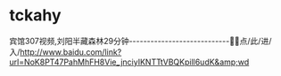 # tckahy
宾馆307视频,刘阳半藏森林29分钟----------------------------🎿🎿点/此/进/入/http://www.baidu.com/link?url=NoK8PT47PahMhFH8Vie_jnciyIKNTTtVBQKpill6udK&amp;wd
